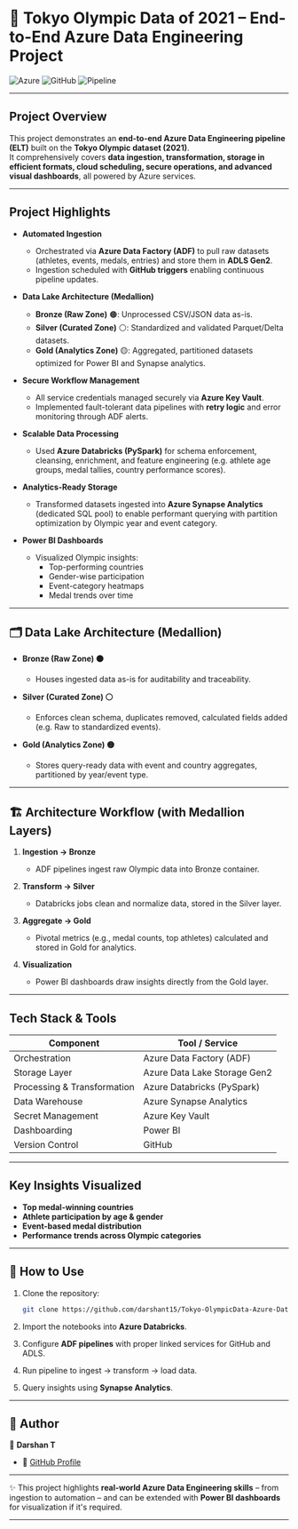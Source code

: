 # 🏅 Tokyo Olympic Data of 2021 – End-to-End Azure Data Engineering Project

![Azure](https://img.shields.io/badge/Platform-Microsoft%20Azure-blue)
![GitHub](https://img.shields.io/badge/Repo-Version--Controlled-lightgrey)
![Pipeline](https://img.shields.io/badge/Data-Pipeline-green)

---

##  Project Overview

This project demonstrates an **end-to-end Azure Data Engineering pipeline (ELT)** built on the **Tokyo Olympic dataset (2021)**.  
It comprehensively covers **data ingestion, transformation, storage in efficient formats, cloud scheduling, secure operations, and advanced visual dashboards**, all powered by Azure services.

---

##  Project Highlights

- **Automated Ingestion**  
  - Orchestrated via **Azure Data Factory (ADF)** to pull raw datasets (athletes, events, medals, entries) and store them in **ADLS Gen2**.  
  - Ingestion scheduled with **GitHub triggers** enabling continuous pipeline updates.

- **Data Lake Architecture (Medallion)**  
  - **Bronze (Raw Zone)** 🟤: Unprocessed CSV/JSON data as-is.  
  - **Silver (Curated Zone)** ⚪: Standardized and validated Parquet/Delta datasets.  
  - **Gold (Analytics Zone)** 🟡: Aggregated, partitioned datasets optimized for Power BI and Synapse analytics.

- **Secure Workflow Management**  
  - All service credentials managed securely via **Azure Key Vault**.  
  - Implemented fault-tolerant data pipelines with **retry logic** and error monitoring through ADF alerts.

- **Scalable Data Processing**  
  - Used **Azure Databricks (PySpark)** for schema enforcement, cleansing, enrichment, and feature engineering (e.g. athlete age groups, medal tallies, country performance scores).

- **Analytics-Ready Storage**  
  - Transformed datasets ingested into **Azure Synapse Analytics** (dedicated SQL pool) to enable performant querying with partition optimization by Olympic year and event category.

- **Power BI Dashboards**  
  - Visualized Olympic insights:  
    - Top-performing countries  
    - Gender-wise participation  
    - Event-category heatmaps  
    - Medal trends over time

---

## 🗂️ Data Lake Architecture (Medallion)

- **Bronze (Raw Zone) 🟤**  
  - Houses ingested data as-is for auditability and traceability.

- **Silver (Curated Zone) ⚪**  
  - Enforces clean schema, duplicates removed, calculated fields added (e.g. Raw to standardized events).

- **Gold (Analytics Zone) 🟡**  
  - Stores query-ready data with event and country aggregates, partitioned by year/event type.

---

## 🏗️ Architecture Workflow (with Medallion Layers)

1. **Ingestion → Bronze**  
   - ADF pipelines ingest raw Olympic data into Bronze container.

2. **Transform → Silver**  
   - Databricks jobs clean and normalize data, stored in the Silver layer.

3. **Aggregate → Gold**  
   - Pivotal metrics (e.g., medal counts, top athletes) calculated and stored in Gold for analytics.

4. **Visualization**  
   - Power BI dashboards draw insights directly from the Gold layer.

---

##  Tech Stack & Tools

| Component                   | Tool / Service                    |
|----------------------------|-----------------------------------|
| Orchestration              | Azure Data Factory (ADF)          |
| Storage Layer              | Azure Data Lake Storage Gen2      |
| Processing & Transformation | Azure Databricks (PySpark)       |
| Data Warehouse             | Azure Synapse Analytics           |
| Secret Management          | Azure Key Vault                   |
| Dashboarding               | Power BI                          |
| Version Control            | GitHub                            |

---

##  Key Insights Visualized

- **Top medal-winning countries**  
- **Athlete participation by age & gender**  
- **Event-based medal distribution**  
- **Performance trends across Olympic categories**

---
## 🚀 How to Use

1. Clone the repository:

   ```bash
   git clone https://github.com/darshant15/Tokyo-OlympicData-Azure-Dataengineering-Project.git
   ```
2. Import the notebooks into **Azure Databricks**.
3. Configure **ADF pipelines** with proper linked services for GitHub and ADLS.
4. Run pipeline to ingest → transform → load data.
5. Query insights using **Synapse Analytics**.

---

## 📌 Author

👤 **Darshan T**

* 🔗 [GitHub Profile](https://github.com/darshant15)

---

✨ This project highlights **real-world Azure Data Engineering skills** – from ingestion to automation – and can be extended with **Power BI dashboards** for visualization if it's required.

---


